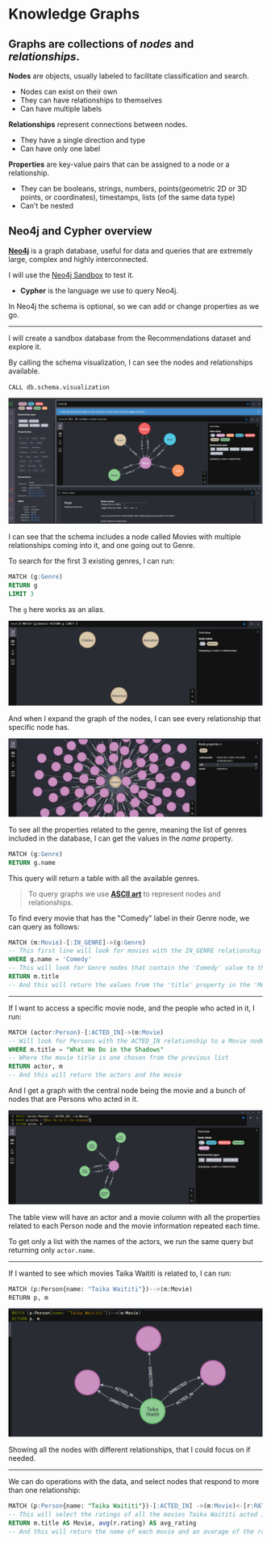# Knowledge Graphs

## **Graphs** are collections of *nodes* and *relationships*.

**Nodes** are objects, usually labeled to facilitate classification and search.
- Nodes can exist on their own
- They can have relationships to themselves
- Can have multiple labels

**Relationships** represent connections between nodes.
- They have a single direction and type
- Can have only one label


**Properties** are key-value pairs that can be assigned to a node or a relationship.
- They can be booleans, strings, numbers, points(geometric 2D or 3D points, or coordinates), timestamps, lists (of the same data type)
- Can't be nested

## Neo4j and Cypher overview

[**Neo4j**](https://neo4j.com/docs/) is a graph database, useful for data and queries that are extremely large, complex and highly interconnected. 

I will use the [Neo4j Sandbox](https://sandbox.neo4j.com/) to test it.

- **Cypher** is the language we use to query Neo4j. 

In Neo4j the schema is optional, so we can add or change properties as we go.

---

I will create a sandbox database from the Recommendations dataset and explore it.

By calling the schema visualization, I can see the nodes and relationships available.

`CALL db.schema.visualization`

![schema screenshot](images\Screenshot_2025-05-14_115128.png)

I can see that the schema includes a node called Movies with multiple relationships coming into it, and one going out to Genre.

To search for the first 3 existing genres, I can run:

```SQL
MATCH (g:Genre)
RETURN g
LIMIT 3
```
The `g` here works as an alias.

![image](images\Screenshot_2025-05-14_121045.png)
 
 And when I expand the graph of the nodes, I can see every relationship that specific node has. 

![image](images\Screenshot_2025-05-14_121538.png)

To see all the properties related to the genre, meaning the list of genres included in the database, I can get the values in the *name* property.

```SQL
MATCH (g:Genre)
RETURN g.name
```

This query will return a table with all the available genres.

> To query graphs we use [**ASCII art**](https://en.wikipedia.org/wiki/ASCII_art) to represent nodes and relationships.

To find every movie that has the "Comedy" label in their Genre node, we can query as follows:

```SQL
MATCH (m:Movie)-[:IN_GENRE]->(g:Genre)
-- This first line will look for movies with the IN_GENRE relationship to a Genre node
WHERE g.name = 'Comedy'
-- This will look for Genre nodes that contain the 'Comedy' value to the 'name' property
RETURN m.title
-- And this will return the values from the 'title' property in the 'Movies' nodes 
```
---
If I want to access a specific movie node, and the people who acted in it, I run:


```SQL
MATCH (actor:Person)-[:ACTED_IN]->(m:Movie)
-- Will look for Persons with the ACTED_IN relationship to a Movie node
WHERE m.title = "What We Do in the Shadows"
-- Where the movie title is one chosen from the previous list
RETURN actor, m
-- And this will return the actors and the movie
```

And I get a graph with the central node being the movie and a bunch of nodes that are Persons who acted in it.

![image](images\Screenshot_2025-05-14_124309.png)

The table view will have an actor and a movie column with all the properties related to each Person node and the movie information repeated each time.

To get only a list with the names of the actors, we run the same query but returning only `actor.name`.

---

If I wanted to see which movies Taika Waititi is related to, I can run:

```Python
MATCH (p:Person{name: "Taika Waititi"})-->(m:Movie)
RETURN p, m
```

![image](images/Screenshot_2025-05-14_125416.png)

Showing all the nodes with different relationships, that I could focus on if needed.

---

We can do operations with the data, and select nodes that respond to more than one relationship:

```SQL
MATCH (p:Person{name: "Taika Waititi"})-[:ACTED_IN] ->(m:Movie)<-[r:RATED]-(:User)
-- This will select the ratings of all the movies Taika Waititi acted in
RETURN m.title AS Movie, avg(r.rating) AS avg_rating
-- And this will return the name of each movie and an avarage of the ratings of each movie
```

